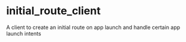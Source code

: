 # initial_route_client

A client to create an initial route on app launch and handle certain app launch intents
